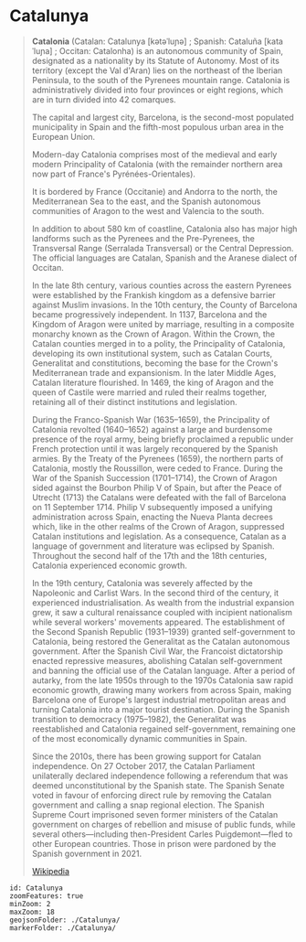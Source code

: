 ﻿---
has_id_wikidata: Q5705
aliases:
- Catalunya
- Cataluña
- Catalonha
- Catalonia
ISO_3166_2_code: ES-CT
Commons_category: Catalonia
inception: "0988-01-01T00:00:00Z"
NUTS_code: ES51
coordinate_location: "Point(1.537777777 41.8375)"
IPA_transcription:
- kataˈɫuɲa
- kətəˈɫuɲə
- ˌkæ.təˈloʊ.ni.ə
FIPS_10_4_countries_and_regions_: SP56
Commons_gallery: Catalunya
OmegaWiki_Defined_Meaning: 463095
coordinates_of_northernmost_point: "Point(0.70864 42.86152)"
coordinates_of_southernmost_point: "Point(0.5147 40.52306)"
coordinates_of_easternmost_point: "Point(3.33248 42.32003)"
coordinates_of_westernmost_point: "Point(0.15942 40.75047)"
described_by_source:
- "[[_Standards/WikiData/WD~The Nuttall Encyclopædia]]"
- "[[_Standards/WikiData/WD~Small Brockhaus and Efron Encyclopedic Dictionary]]"
- "[[_Standards/WikiData/WD~Armenian Soviet Encyclopedia, vol. 5]]"
- "[[_Standards/WikiData/WD~Brockhaus and Efron Encyclopedic Dictionary]]"
- "[[_Standards/WikiData/WD~Encyclopædia Britannica 11th edition]]"
replaces: "[[_Standards/WikiData/WD~Captaincy General of Catalonia]]"
number_of_seats_in_assembly: 135
topic_s_main_template: "[[_Standards/WikiData/WD~Template:Catalonia topics]]"
Stack_Exchange_tag: "https://travel.stackexchange.com/tags/catalonia"
lowest_point: "[[_Standards/WikiData/WD~Estany de Vilacolum]]"
driving_side: '[[_Standards/WikiData/WD~right]]'
different_from:
- "[[_Standards/WikiData/WD~Catalan Republic]]"
- "[[_Standards/WikiData/WD~Khatlon Province]]"
- '[[_Standards/WikiData/WD~Catalunya]]'
- '[[_Standards/WikiData/WD~Cataluña]]'
area: 31895
nominal_GDP: 238308749
history_of_topic: "[[_Standards/WikiData/WD~history of Catalonia]]"
life_expectancy: 83.63
geography_of_topic: "[[_Standards/WikiData/WD~geography of Catalonia]]"
has_part_s_of_the_class:
- "[[_Standards/WikiData/WD~province of Spain]]"
- "[[_Standards/WikiData/WD~comarca of Catalonia]]"
- "[[_Standards/WikiData/WD~municipality of Catalonia]]"
electrical_plug_type:
- '[[_Standards/WikiData/WD~Schuko]]'
- '[[_Standards/WikiData/WD~Europlug]]'
VAT_rate:
- 4
- 10
- 21
mains_voltage: 230
language_used:
- '[[_Standards/WikiData/WD~Spanish]]'
- '[[_Standards/WikiData/WD~Catalan]]'
- '[[_Standards/WikiData/WD~Aranese]]'
- "[[_Standards/WikiData/WD~Catalan Sign Language]]"
age_of_majority: 18
retirement_age: 65
speed_limit:
- 50
- 90
- 120
head_of_government: "[[_Standards/WikiData/WD~Pere Aragonès]]"
country: '[[_Standards/WikiData/WD~Spain]]'
image: "http://commons.wikimedia.org/wiki/Special:FilePath/NASA%20Satellite%20Catalonia.jpg"
continent: '[[_Standards/WikiData/WD~Europe]]'
instance_of:
- '[[_Standards/WikiData/WD~country]]'
- "[[_Standards/WikiData/WD~autonomous community of Spain]]"
- "[[_Standards/WikiData/WD~historical nationality]]"
capital: '[[_Standards/WikiData/WD~Barcelona]]'
official_language:
- '[[_Standards/WikiData/WD~Spanish]]'
- '[[_Standards/WikiData/WD~Catalan]]'
- '[[_Standards/WikiData/WD~Occitan]]'
currency: '[[_Standards/WikiData/WD~Euro]]'
flag_image: "http://commons.wikimedia.org/wiki/Special:FilePath/Flag%20of%20Catalonia.svg"
shares_border_with:
- '[[_Standards/WikiData/WD~Andorra]]'
- '[[_Standards/WikiData/WD~Aragon]]'
- "[[_Standards/WikiData/WD~Valencian Community]]"
- '[[_Standards/WikiData/WD~Encamp]]'
- "[[_Standards/WikiData/WD~La Massana]]"
- "[[_Standards/WikiData/WD~Sant Julià de Lòria]]"
- '[[_Standards/WikiData/WD~Escaldes-Engordany]]'
- "[[_Standards/WikiData/WD~Andorra la Vella]]"
- '[[_Standards/WikiData/WD~Occitania]]'
compulsory_education_minimum_age_: 6
compulsory_education_maximum_age_: 16
geoshape: "http://commons.wikimedia.org/data/main/Data:Spain/Catalonia.map"
Wikimedia_outline: "[[_Standards/WikiData/WD~outline of Catalonia]]"
railway_traffic_side: '[[_Standards/WikiData/WD~right]]'
significant_event:
- "[[_Standards/WikiData/WD~War of the Catalans]]"
- "[[_Standards/WikiData/WD~Catalan independence process]]"
- "[[_Standards/WikiData/WD~Catalan declaration of independence]]"
- "[[_Standards/WikiData/WD~1992 Summer Olympics]]"
- "[[_Standards/WikiData/WD~Peninsular War]]"
- "[[_Standards/WikiData/WD~Catalonia Offensive]]"
- "[[_Standards/WikiData/WD~treaty of the Pyrenees]]"
- "[[_Standards/WikiData/WD~Siege of Barcelona]]"
- '[[_Standards/WikiData/WD~Renaixença]]'
- "[[_Standards/WikiData/WD~Constitution of Spain]]"
- "[[_Standards/WikiData/WD~Reapers' War]]"
- "[[_Standards/WikiData/WD~Nueva Planta decrees]]"
public_holiday: "[[_Standards/WikiData/WD~National Day of Catalonia]]"
official_website: "https://web.gencat.cat/ca/inici/"
page_banner: "http://commons.wikimedia.org/wiki/Special:FilePath/Montserrat%20Mountains%20banner.jpg"
Human_Development_Index: 0.904
population: 7747709
topic_s_main_Wikimedia_portal: "[[_Standards/WikiData/WD~Portal:Catalonia]]"
unemployment_rate:
- 11.7
- 13.23
office_held_by_head_of_government: "[[_Standards/WikiData/WD~President of the Generalitat of Catalonia]]"
external_data_available_at_URL: "http://governobert.gencat.cat"
demonym:
- català
- Catalan
- Catalan
- كتالوني
- كتالونيات
- كتالونيان
- كتالونية
- كتالونيتان
- كتالونيتين
- كتالونين
- كتالونيون
- catalana
- catalanes
- catalans
- Katalunyanhon
- Catalaniaid
- catalana
- katalan
- catalan
- catalane
- catalanes
- catalans
- Katalunyanhën
- catalan
- catalanes
- catalano
- catalanas
- Catalan
- catalán
- Catalana
native_label:
- Catalunya
- Catalonha
short_name:
- Catalunya
- CT
UN_LOCODE: ESCL6
hashtag:
- Catalonia
- Catalunya
top_level_Internet_domain: '[[_Standards/db/.cat]]'
anthem: "[[_Standards/WikiData/WD~Els Segadors]]"
main_regulatory_text: "[[_Standards/WikiData/WD~Statute of Autonomy of Catalonia 2006]]"
coat_of_arms_image: "http://commons.wikimedia.org/wiki/Special:FilePath/Coat%20of%20Arms%20of%20Catalonia.svg"
basic_form_of_government: "[[_Standards/WikiData/WD~parliamentary system]]"
located_in_the_administrative_territorial_entity: '[[_Standards/WikiData/WD~Spain]]'
named_after: "[[_Standards/WikiData/WD~Catalan people]]"
contains_the_administrative_territorial_entity:
- "[[_Standards/WikiData/WD~Province of Girona]]"
- "[[_Standards/WikiData/WD~Lleida Province]]"
- "[[_Standards/WikiData/WD~Barcelona Province]]"
- "[[_Standards/WikiData/WD~Tarragona Province]]"
flag: "[[_Standards/WikiData/WD~flag of Catalonia]]"
legislative_body: "[[_Standards/WikiData/WD~Parliament of Catalonia]]"
located_in_or_next_to_body_of_water: "[[_Standards/WikiData/WD~Mediterranean Sea]]"
executive_body: "[[_Standards/WikiData/WD~Government of Catalonia]]"
highest_judicial_authority: "[[_Standards/WikiData/WD~High Court of Justice of Catalonia]]"
coat_of_arms: "[[_Standards/WikiData/WD~coat of arms of Catalonia]]"
locator_map_image: "http://commons.wikimedia.org/wiki/Special:FilePath/Localitzaci%C3%B3%20catalunya%20pa%C3%AFsos%20catalans.svg"
part_of:
- "[[_Standards/WikiData/WD~Catalan Countries]]"
- "[[_Standards/WikiData/WD~Pyrenees–Mediterranean Euroregion]]"
patron_saint:
- "[[_Standards/WikiData/WD~Saint George]]"
- "[[_Standards/WikiData/WD~Our mum of montserrat]]"
located_in_time_zone: "[[_Standards/WikiData/WD~UTC+01:00]]"
pronunciation_audio: "http://commons.wikimedia.org/wiki/Special:FilePath/LL-Q150%20%28fra%29-Fabricio%20Cardenas%20%28Culex%29-Catalogne.wav"
member_of:
- '[[_Standards/WikiData/WD~REGLEG]]'
- "[[_Standards/WikiData/WD~Four Motors for Europe]]"
- "[[_Standards/WikiData/WD~Assembly of European Regions]]"
- "[[_Standards/WikiData/WD~Comunitat de Treball dels Pirineus]]"
- "[[_Standards/WikiData/WD~Conference of Peripheral Maritime Regions of Europe]]"
- "[[_Standards/WikiData/WD~Network of Regional Governments for Sustainable Development]]"
archives_at: "[[_Standards/WikiData/WD~National Archive of Catalonia]]"
highest_point: "[[_Standards/WikiData/WD~Pica d'Estats]]"
located_in_on_physical_feature: "[[_Standards/WikiData/WD~Iberian Peninsula]]"
social_media_followers: 21884
economy_of_topic: "[[_Standards/WikiData/WD~economy of Catalonia]]"
demographics_of_topic: "[[_Standards/WikiData/WD~demographics of Catalonia]]"
subreddit: catalonia
DPLA_subject_term:
- "Catalonia (Spain : Region)"
- "Catalonia (Spain)"
Wolfram_Language_entity_code: "Entity[\"AdministrativeDivision\", {\"Catalonia\", \"Spain\"}]"
Libris_URI: nl021qz644jl4f6
official_name:
- Catalunya
- Cataluña
- Catalonha
---

# Catalunya

> **Catalonia** (Catalan: Catalunya [kətəˈluɲə] ; Spanish: Cataluña [kataˈluɲa] ; Occitan: Catalonha) 
> is an autonomous community of Spain, designated as a nationality by its Statute of Autonomy. 
> Most of its territory (except the Val d'Aran) lies on the northeast of the Iberian Peninsula, 
> to the south of the Pyrenees mountain range. 
> Catalonia is administratively divided into four provinces or eight regions, 
> which are in turn divided into 42 comarques. 
> 
> The capital and largest city, Barcelona, is the second-most populated municipality in Spain 
> and the fifth-most populous urban area in the European Union.
>
> Modern-day Catalonia comprises most of the medieval and early modern Principality of 
> Catalonia (with the remainder northern area now part of France's Pyrénées-Orientales). 
> 
> It is bordered by France (Occitanie) and Andorra to the north, 
> the Mediterranean Sea to the east, and the Spanish autonomous communities of 
> Aragon to the west and Valencia to the south. 
> 
> In addition to about 580 km of coastline, Catalonia also has major high landforms such as the 
> Pyrenees and the Pre-Pyrenees, the Transversal Range (Serralada Transversal) 
> or the Central Depression. 
> The official languages are Catalan, Spanish and the Aranese dialect of Occitan.
>
> In the late 8th century, various counties across the eastern Pyrenees were established by the Frankish kingdom as a defensive barrier against Muslim invasions. In the 10th century, the County of Barcelona became progressively independent. In 1137, Barcelona and the Kingdom of Aragon were united by marriage, resulting in a composite monarchy known as the Crown of Aragon. Within the Crown, the Catalan counties merged in to a polity, the Principality of Catalonia, developing its own institutional system, such as Catalan Courts, Generalitat and constitutions, becoming the base for the Crown's Mediterranean trade and expansionism. In the later Middle Ages, Catalan literature flourished. In 1469, the king of Aragon and the queen of Castile were married and ruled their realms together, retaining all of their distinct institutions and legislation.
>
> 
>
> During the Franco-Spanish War (1635–1659), the Principality of Catalonia revolted (1640–1652) against a large and burdensome presence of the royal army, being briefly proclaimed a republic under French protection until it was largely reconquered by the Spanish armies. By the Treaty of the Pyrenees (1659), the northern parts of Catalonia, mostly the Roussillon, were ceded to France. During the War of the Spanish Succession (1701–1714), the Crown of Aragon sided against the Bourbon Philip V of Spain, but after the Peace of Utrecht (1713) the Catalans were defeated with the fall of Barcelona on 11 September 1714. Philip V subsequently imposed a unifying administration across Spain, enacting the Nueva Planta decrees which, like in the other realms of the Crown of Aragon, suppressed Catalan institutions and legislation. As a consequence, Catalan as a language of government and literature was eclipsed by Spanish. Throughout the second half of the 17th and the 18th centuries, Catalonia experienced economic growth.
>
> In the 19th century, Catalonia was severely affected by the Napoleonic and Carlist Wars. In the second third of the century, it experienced industrialisation. As wealth from the industrial expansion grew, it saw a cultural renaissance coupled with incipient nationalism while several workers' movements appeared. The establishment of the Second Spanish Republic (1931–1939) granted self-government to Catalonia, being restored the Generalitat as the Catalan autonomous government. After the Spanish Civil War, the Francoist dictatorship enacted repressive measures, abolishing Catalan self-government and banning the official use of the Catalan language. After a period of autarky, from the late 1950s through to the 1970s Catalonia saw rapid economic growth, drawing many workers from across Spain, making Barcelona one of Europe's largest industrial metropolitan areas and turning Catalonia into a major tourist destination. During the Spanish transition to democracy (1975–1982), the Generalitat was reestablished and Catalonia regained self-government, remaining one of the most economically dynamic communities in Spain.
>
> Since the 2010s, there has been growing support for Catalan independence. On 27 October 2017, the Catalan Parliament unilaterally declared independence following a referendum that was deemed unconstitutional by the Spanish state. The Spanish Senate voted in favour of enforcing direct rule by removing the Catalan government and calling a snap regional election. The Spanish Supreme Court imprisoned seven former ministers of the Catalan government on charges of rebellion and misuse of public funds, while several others—including then-President Carles Puigdemont—fled to other European countries. Those in prison were pardoned by the Spanish government in 2021.
>
> [Wikipedia](https://en.wikipedia.org/wiki/Catalonia)


```leaflet
id: Catalunya
zoomFeatures: true 
minZoom: 2 
maxZoom: 18
geojsonFolder: ./Catalunya/
markerFolder: ./Catalunya/
```

